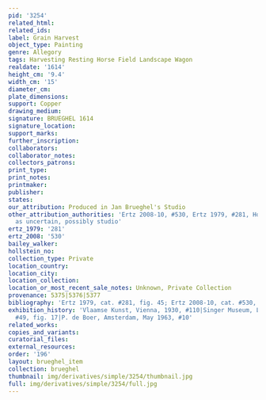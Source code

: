 ```yaml
---
pid: '3254'
related_html: 
related_ids: 
label: Grain Harvest
object_type: Painting
genre: Allegory
tags: Harvesting Resting Horse Field Landscape Wagon
realdate: '1614'
height_cm: '9.4'
width_cm: '15'
diameter_cm: 
plate_dimensions: 
support: Copper
drawing_medium: 
signature: BRUEGHEL 1614
signature_location: 
support_marks: 
further_inscription: 
collaborators: 
collaborator_notes: 
collectors_patrons: 
print_type: 
print_notes: 
printmaker: 
publisher: 
states: 
our_attribution: Produced in Jan Brueghel's Studio
other_attribution_authorities: 'Ertz 2008-10, #530, Ertz 1979, #281, Honig database
  as uncertain, possibly studio'
ertz_1979: '281'
ertz_2008: '530'
bailey_walker: 
hollstein_no: 
collection_type: Private
location_country: 
location_city: 
location_collection: 
location_or_most_recent_sale_notes: Unknown, Private Collection
provenance: 5375|5376|5377
bibliography: 'Ertz 1979, cat. #281, fig. 45; Ertz 2008-10, cat. #530, pp. 1103-04'
exhibition_history: 'Vlaamse Kunst, Vienna, 1930, #110|Singer Museum, Laren, 1963,
  #49, fig. 17|P. de Boer, Amsterdam, May 1963, #10'
related_works: 
copies_and_variants: 
curatorial_files: 
external_resources: 
order: '196'
layout: brueghel_item
collection: brueghel
thumbnail: img/derivatives/simple/3254/thumbnail.jpg
full: img/derivatives/simple/3254/full.jpg
---
```

